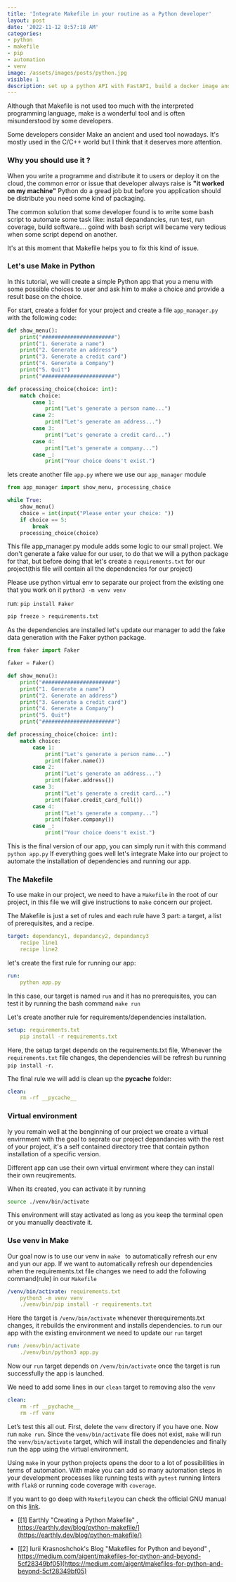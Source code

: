```yaml
---
title: 'Integrate Makefile in your routine as a Python developer'
layout: post
date: '2022-11-12 8:57:18 AM'
categories:
- python
- makefile
- pip
- automation
- venv
image: /assets/images/posts/python.jpg
visible: 1
description: set up a python API with FastAPI, build a docker image and publish it on the docker registry.
---
```


Although that Makefile is not used too much with the interpreted programming language, make is a wonderful tool and is often misunderstood by some developers.

Some developers consider Make an ancient and used tool nowadays. It's mostly used in the C/C++ world but I think that it deserves more attention.

### Why you should use it ?

When you write a programme and distribute it to users or deploy it on the cloud, the common error or issue that developer always raise is **"it worked on my machine"** Python do a gread job but before you application should be distribute you need some kind of packaging. 

The common solution that some developer found is to write some bash script to automate some task like: install depandancies, run test, run coverage, build software.... goind with bash script will became very tedious when some script depend on another.

It's at this moment that Makefile helps you to fix this kind of issue.

### Let's use Make in Python

In this tutorial, we will create a simple Python app that you a menu with some possible choices to user and ask him to make a choice and provide a result base on the choice.

For start, create a folder for your project and create a file `app_manager.py` with the following code:

```python
def show_menu():
	print("#######################")
	print("1. Generate a name")
	print("2. Generate an address")
	print("3. Generate a credit card")
	print("4. Generate a Company")
	print("5. Quit")
	print("#######################")

def processing_choice(choice: int):
	match choice:
		case 1:
			print("Let's generate a person name...")
		case 2:
			print("Let's generate an address...")
		case 3:
			print("Let's generate a credit card...")
		case 4:
			print("Let's generate a company...")
		case _:
			print("Your choice doens't exist.")
```

lets create another file `app.py` where we use our `app_manager` module

```python
from app_manager import show_menu, processing_choice

while True:
	show_menu()
	choice = int(input("Please enter your choice: "))
	if choice == 5:
		break
	processing_choice(choice)
```

This file app_manager.py module adds some logic to our small project. We don't generate a fake value for our user, to do that we will a python package for that, but before doing that let's create a `requirements.txt` for our project(this file will contain all the dependencies for our project)

Please use python virtual env to separate our project from the existing one that you work on it `python3 -m venv venv`

run: `pip install Faker`
```bash
pip freeze > requirements.txt
```

As the dependencies are installed let's update our manager to add the fake data generation with the Faker python package.

```python
from faker import Faker

faker = Faker()

def show_menu():
	print("#######################")
	print("1. Generate a name")
	print("2. Generate an address")
	print("3. Generate a credit card")
	print("4. Generate a Company")
	print("5. Quit")
	print("#######################")

def processing_choice(choice: int):
	match choice:
		case 1:
			print("Let's generate a person name...")
			print(faker.name())
		case 2:
			print("Let's generate an address...")
			print(faker.address())
		case 3:
			print("Let's generate a credit card...")
			print(faker.credit_card_full())
		case 4:
			print("Let's generate a company...")
			print(faker.company())
		case _:
			print("Your choice doens't exist.")
```

This is the final version of our app, you can simply run it with this command `python app.py`
If everything goes well let's integrate Make into our project to automate the installation of dependencies and running our app.

### The Makefile

To use make in our project, we need to have a `Makefile` in the root of our project, in this file we will give instructions to `make` concern our project.

The Makefile is just a set of rules and each rule have 3 part: a target, a list of prerequisites, and a recipe. 

```yml
target: dependancy1, depandancy2, depandancy3
	recipe line1
	recipe line2
```

let's create the first rule for running our app:

```yml
run:
	python app.py
```

In this case, our target is named `run` and it has no prerequisites, you can test it by running the bash command `make run`

Let's create another rule for requirements/dependencies installation.

```yml
setup: requirements.txt
	pip install -r requirements.txt
```

Here, the setup target depends on the requirements.txt file, Whenever the `requirements.txt` file changes, the dependencies will be refresh bu running `pip install -r`.

The final rule we will add is clean up the **pycache** folder:

```yml
clean:
	rm -rf __pycache__
```

### Virtual environment

Iy you remain well at the benginning of our project we create a virtual envirnment with the goal to seprate our project depandancies with the rest of your project, it's a self contained directory tree that contain python installation of a specific version. 

Different app can use their own virtual envirment where they can install their own reuqirements. 

When its created, you can activate it by running
```bash
source ./venv/bin/activate
```

This environment will stay activated as long as you keep the terminal open or you manually deactivate it. 

### Use venv in Make

Our goal now is to use our venv in `make ` to automatically refresh our env and yun our app. If we want to automatically refresh our dependencies when the requirements.txt file changes we need to add the following command(rule) in our `Makefile`

```yml
/venv/bin/activate: requirements.txt
	python3 -m venv venv
	./venv/bin/pip install -r requirements.txt
```

Here the target is `/venv/bin/activate` whenever therequirements.txt changes, it rebuilds the environment and installs dependencies.
to run our app with the existing environment we need to update our `run`  target

```yml
run: /venv/bin/activate
	./venv/bin/python3 app.py
```

Now our `run` target depends on `/venv/bin/activate`  once the target is run successfully the app is launched.

We need to add some lines in our `clean` target to removing also the `venv`

```yml
clean:
	rm -rf __pychache__
	rm -rf venv
```

Let’s test this all out. First, delete the `venv` directory if you have one. Now run `make run`. Since the `venv/bin/activate` file does not exist, `make` will run the `venv/bin/activate` target, which will install the dependencies and finally run the app using the virtual environment.

Using `make` in your python projects opens the door to a lot of possibilities in terms of automation. With make you can add so many automation steps in your development processes like running tests with `pytest` running linters with `flak8`  or running code coverage with `coverage`. 

If you want to go deep with `Makefile`you can check the official GNU manual on this [link](http://www.gnu.org/software/make/manual/make.html).

- [[1] Earthly "Creating a Python Makefile" , https://earthly.dev/blog/python-makefile/](https://earthly.dev/blog/python-makefile/)

- [[2] Iurii Krasnoshchok's Blog "Makefiles for Python and beyond" , https://medium.com/aigent/makefiles-for-python-and-beyond-5cf28349bf05](https://medium.com/aigent/makefiles-for-python-and-beyond-5cf28349bf05)
